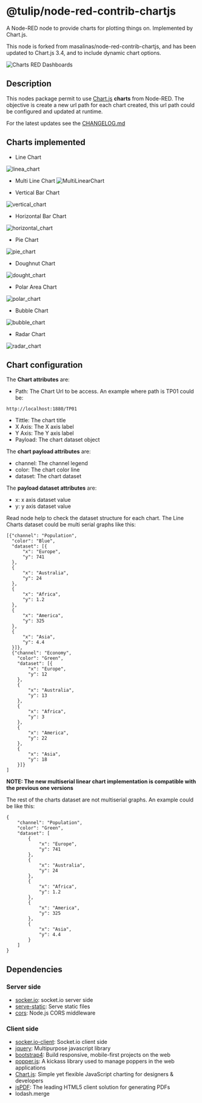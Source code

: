 # @tulip/node-red-contrib-chartjs

A Node-RED node to provide charts for plotting things on. Implemented by Chart.js.

This node is forked from masalinas/node-red-contrib-chartjs, and has been updated to Chart.js 3.4, and to include dynamic chart options.

![Charts RED Dashboards](https://user-images.githubusercontent.com/1216181/52432061-cddca400-2b09-11e9-9b83-f6cdae1a75b5.png)

## Description

This nodes package permit to use [Chart.js](https://www.chartjs.org/) **charts** from Node-RED. The objective is create a new url path for each chart created, this url path could be configured and updated at runtime.

For the latest updates see the [CHANGELOG.md](https://github.com/masalinas/node-red-contrib-chartjs/blob/master/CHANGELOG.md)

## Charts implemented

- Line Chart

![linea_chart](https://user-images.githubusercontent.com/1216181/52667859-50060780-2f12-11e9-9495-3ad12ad46c4e.png)

- Multi Line Chart
  ![MultiLinearChart](https://user-images.githubusercontent.com/1216181/103363927-af487300-4abc-11eb-90fc-1c50f9743e2e.png)

- Vertical Bar Chart

![vertical_chart](https://user-images.githubusercontent.com/1216181/52667877-5c8a6000-2f12-11e9-8514-db1e9904afce.png)

- Horizontal Bar Chart

![horizontal_chart](https://user-images.githubusercontent.com/1216181/52667887-62804100-2f12-11e9-9d18-31cf5d7d7f5e.png)

- Pie Chart

![pie_chart](https://user-images.githubusercontent.com/1216181/52667907-6c09a900-2f12-11e9-87ae-63bca2fffb54.png)

- Doughnut Chart

![dought_chart](https://user-images.githubusercontent.com/1216181/52667954-88a5e100-2f12-11e9-8f71-d34454640197.png)

- Polar Area Chart

![polar_chart](https://user-images.githubusercontent.com/1216181/52667940-804da600-2f12-11e9-9e7e-ec90d9aca4fb.png)

- Bubble Chart

![bubble_chart](https://user-images.githubusercontent.com/1216181/52667982-9d827480-2f12-11e9-84dd-aeac63709b80.png)

- Radar Chart

![radar_chart](https://user-images.githubusercontent.com/1216181/52667915-7330b700-2f12-11e9-801e-179dba4707cf.png)

## Chart configuration

The **Chart attributes** are:

- Path: The Chart Url to be access. An example where path is TP01 could be:

```
http://localhost:1880/TP01
```

- Tittle: The chart title
- X Axis: The X axis label
- Y Axis: The Y axis label
- Payload: The chart dataset object

The **chart payload attributes** are:

- channel: The channel legend
- color: The chart color line
- dataset: The chart dataset

The **payload dataset attributes** are:

- x: x axis dataset value
- y: y axis dataset value

Read node help to check the dataset structure for each chart.
The Line Charts dataset could be multi serial graphs like this:

```
[{"channel": "Population",
  "color": "Blue",
  "dataset": [{
      "x": "Europe",
      "y": 741
  },
  {
      "x": "Australia",
      "y": 24
  },
  {
      "x": "Africa",
      "y": 1.2
  },
  {
      "x": "America",
      "y": 325
  },
  {
      "x": "Asia",
      "y": 4.4
  }]},
  {"channel": "Economy",
    "color": "Green",
    "dataset": [{
        "x": "Europe",
        "y": 12
    },
    {
        "x": "Australia",
        "y": 13
    },
    {
        "x": "Africa",
        "y": 3
    },
    {
        "x": "America",
        "y": 22
    },
    {
        "x": "Asia",
        "y": 18
    }]}
]
```

**NOTE: The new multiserial linear chart implementation is compatible with the previous one versions**

The rest of the charts dataset are not multiserial graphs. An example could be like this:

```
{
    "channel": "Population",
    "color": "Green",
    "dataset": [
        {
            "x": "Europe",
            "y": 741
        },
        {
            "x": "Australia",
            "y": 24
        },
        {
            "x": "Africa",
            "y": 1.2
        },
        {
            "x": "America",
            "y": 325
        },
        {
            "x": "Asia",
            "y": 4.4
        }
    ]
}
```

## Dependencies

### Server side

- [socker.io](https://github.com/socketio/socket.io): socket.io server side
- [serve-static](https://github.com/expressjs/serve-static): Serve static files
- [cors](https://github.com/expressjs/cors): Node.js CORS middleware

### Client side

- [socker.io-client](https://github.com/socketio/socket.io-client): Socket.io client side
- [jquery](https://github.com/jquery/jquery): Multipurpose javascript library
- [bootstrap4](https://getbootstrap.com/): Build responsive, mobile-first projects on the web
- [popper.js](https://popper.js.org/): A kickass library used to manage poppers in the web applications
- [Chart.js](https://www.chartjs.org/): Simple yet flexible JavaScript charting for designers &
  developers
- [jsPDF](https://parall.ax/products/jspdf): The leading HTML5 client solution for generating PDFs
- lodash.merge
